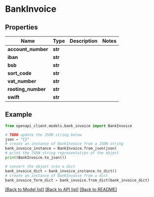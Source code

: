 # BankInvoice


## Properties

Name | Type | Description | Notes
------------ | ------------- | ------------- | -------------
**account_number** | **str** |  | 
**iban** | **str** |  | 
**bsb** | **str** |  | 
**sort_code** | **str** |  | 
**vat_number** | **str** |  | 
**rooting_number** | **str** |  | 
**swift** | **str** |  | 

## Example

```python
from openapi_client.models.bank_invoice import BankInvoice

# TODO update the JSON string below
json = "{}"
# create an instance of BankInvoice from a JSON string
bank_invoice_instance = BankInvoice.from_json(json)
# print the JSON string representation of the object
print(BankInvoice.to_json())

# convert the object into a dict
bank_invoice_dict = bank_invoice_instance.to_dict()
# create an instance of BankInvoice from a dict
bank_invoice_form_dict = bank_invoice.from_dict(bank_invoice_dict)
```
[[Back to Model list]](../README.md#documentation-for-models) [[Back to API list]](../README.md#documentation-for-api-endpoints) [[Back to README]](../README.md)


